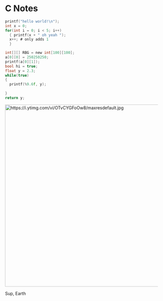 # C Notes

```C
printf("hello world!\n");
int x = 0;
for(int i = 0; i < 5; i++) 
  { printf(x + " oh yeah ");
  x++; # only adds 1
  }

int[][] RBG = new int[100][100];
a[0][0] = 250250250;
printf(a[0][1]);
bool hi = true;
float y = 2.3;
while(true) 
{
  printf(%9.6f, y);
  
}
return y;
```
<img alt = "https://i.ytimg.com/vi/OTvCYGFoOw8/maxresdefault.jpg" width = "600" height = "600">

Sup, Earth
